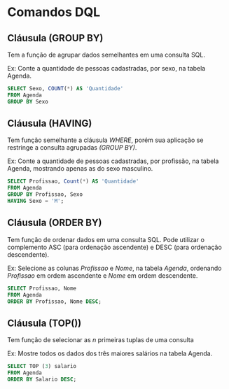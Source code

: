 # Comandos DQL

## Cláusula (GROUP BY)
Tem a função de agrupar dados semelhantes em uma consulta SQL.

Ex: Conte a quantidade de pessoas cadastradas, por sexo, na tabela
Agenda.

```sql
SELECT Sexo, COUNT(*) AS 'Quantidade'
FROM Agenda
GROUP BY Sexo
```

## Cláusula (HAVING)
Tem função semelhante a cláusula *WHERE*, porém sua aplicação se restringe a consulta agrupadas *(GROUP BY)*.

Ex: Conte a quantidade de pessoas cadastradas, por profissão, na tabela Agenda, mostrando apenas as do sexo masculino.

```sql
SELECT Profissao, Count(*) AS 'Quantidade'
FROM Agenda
GROUP BY Profissao, Sexo
HAVING Sexo = 'M';
```

## Cláusula (ORDER BY)
Tem função de ordenar dados em uma consulta SQL. Pode utilizar o complemento ASC (para ordenação ascendente) e DESC (para ordenação descendente).

Ex: Selecione as colunas *Profissao* e *Nome*, na tabela *Agenda*, ordenando *Profissao* em ordem ascendente e *Nome* em ordem descendente.

```sql
SELECT Profissao, Nome
FROM Agenda
ORDER BY Profissao, Nome DESC;
```

## Cláusula (TOP())
Tem função de selecionar as *n* primeiras tuplas de uma consulta

Ex: Mostre todos os dados dos três maiores salários na tabela Agenda.

```sql
SELECT TOP (3) salario
FROM Agenda
ORDER BY Salario DESC;
```
